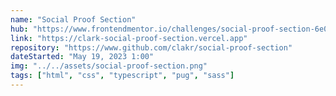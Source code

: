```yaml
---
name: "Social Proof Section"
hub: "https://www.frontendmentor.io/challenges/social-proof-section-6e0qTv_bA"
link: "https://clark-social-proof-section.vercel.app"
repository: "https://www.github.com/clakr/social-proof-section"
dateStarted: "May 19, 2023 1:00"
img: "../../assets/social-proof-section.png"
tags: ["html", "css", "typescript", "pug", "sass"]
---
```

